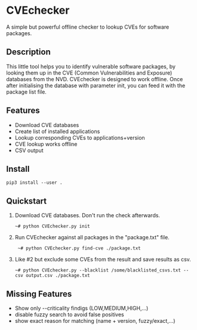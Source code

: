 # CVEchecker
A simple but powerful offline checker to lookup CVEs for software packages.

## Description 
This little tool helps you to identify vulnerable software packages, by looking them up in the CVE (Common Vulnerabilities and Exposure) databases from the NVD. CVEchecker is designed to work offline. Once after initialising the database with parameter init, you can feed it with the package list file.

## Features
* Download CVE databases
* Create list of installed applications
* Lookup corresponding CVEs to applications+version
* CVE lookup works offline
* CSV output

## Install
`pip3 install --user .`

## Quickstart
1. Download CVE databases. Don't run the check afterwards.

   ``` ~# python CVEchecker.py init ```

2. Run CVEchecker against all packages in the "package.txt" file.

   ``` ~# python CVEchecker.py find-cve ./package.txt```

3. Like #2 but exclude some CVEs from the result and save results as csv.

   ``` ~# python CVEchecker.py --blacklist /some/blacklisted_csvs.txt --csv output.csv ./package.txt ```
    

## Missing Features
* Show only --criticality findigs (LOW,MEDIUM,HIGH,...)
* disable fuzzy search to avoid false positives
* show exact reason for matching (name + version, fuzzy/exact,...)

